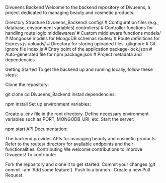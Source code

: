 Divueens Backend
Welcome to the backend repository of Divueens, a project dedicated to managing beauty and cosmetic products.

Directory Structure
Divueens_Backend/
 config/                 # Configuration files (e.g., database, environment variables)
 controllers/            # Controller functions for handling route logic
 middlewares/            # Custom middleware functions
 models/                 # Mongoose models for MongoDB schemas
 routes/                 # Route definitions for Express.js
 uploads/                # Directory for storing uploaded files
 .gitignore              # Git ignore file
 index.js                # Entry point of the application
 package-lock.json       # Auto-generated file for npm
 package.json            # Project metadata and dependencies
 
Getting Started
To get the backend up and running locally, follow these steps:

Clone the repository:

git clone <url of this repositry>
cd Divueens_Backend
Install dependencies:

npm install
Set up environment variables:

Create a .env file in the root directory.
Define necessary environment variables such as PORT, MONGODB_URI, etc.
Start the server:

npm start
API Documentation:

The backend provides APIs for managing beauty and cosmetic products.
Refer to the routes/ directory for available endpoints and their functionalities.
Contributing
We welcome contributions to improve Divueens! To contribute:

Fork the repository and clone it to get started.
Commit your changes (git commit -am 'Add some feature').
Push to a branch .
Create a new Pull Request.
